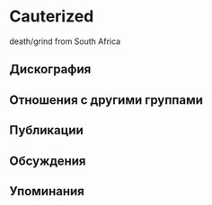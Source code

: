 # Cauterized

death/grind from South Africa

## Дискография


## Отношения с другими группами


## Публикации


## Обсуждения


## Упоминания

